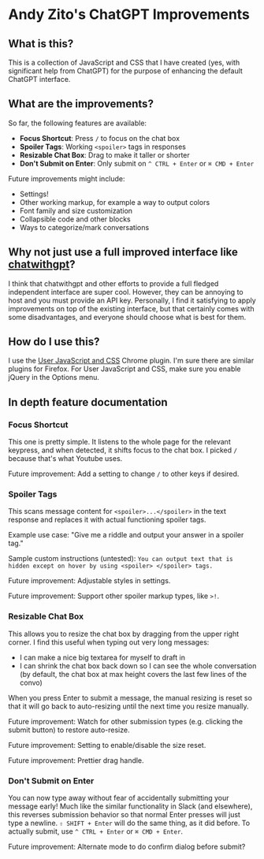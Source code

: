 # Andy Zito's ChatGPT Improvements

## What is this?

This is a collection of JavaScript and CSS that I have created (yes, with significant help from ChatGPT) for the purpose of enhancing the default ChatGPT interface.

## What are the improvements?

So far, the following features are available:

- **Focus Shortcut**: Press `/` to focus on the chat box
- **Spoiler Tags**: Working `<spoiler>` tags in responses
- **Resizable Chat Box**: Drag to make it taller or shorter
- **Don't Submit on Enter**: Only submit on `^ CTRL + Enter` or `⌘ CMD + Enter`

Future improvements might include:

- Settings!
- Other working markup, for example a way to output colors
- Font family and size customization
- Collapsible code and other blocks
- Ways to categorize/mark conversations

## Why not just use a full improved interface like [chatwithgpt](https://github.com/cogentapps/chat-with-gpt)?

I think that chatwithgpt and other efforts to provide a full fledged independent interface are super cool. However, they can be annoying to host and you must provide an API key. Personally, I find it satisfying to apply improvements on top of the existing interface, but that certainly comes with some disadvantages, and everyone should choose what is best for them.

## How do I use this?

I use the [User JavaScript and CSS](https://chrome.google.com/webstore/detail/user-javascript-and-css/nbhcbdghjpllgmfilhnhkllmkecfmpld) Chrome plugin. I'm sure there are similar plugins for Firefox. For User JavaScript and CSS, make sure you enable jQuery in the Options menu.

## In depth feature documentation

### Focus Shortcut

This one is pretty simple. It listens to the whole page for the relevant keypress, and when detected, it shifts focus to the chat box. I picked `/` because that's what Youtube uses.

Future improvement: Add a setting to change `/` to other keys if desired.

### Spoiler Tags

This scans message content for `<spoiler>...</spoiler>` in the text response and replaces it with actual functioning spoiler tags.

Example use case: "Give me a riddle and output your answer in a spoiler tag."

Sample custom instructions (untested): `You can output text that is hidden except on hover by using <spoiler> </spoiler> tags.`

Future improvement: Adjustable styles in settings.

Future improvement: Support other spoiler markup types, like `>!`.

### Resizable Chat Box

This allows you to resize the chat box by dragging from the upper right corner. I find this useful when typing out very long messages:
- I can make a nice big textarea for myself to draft in
- I can shrink the chat box back down so I can see the whole conversation (by default, the chat box at max height covers the last few lines of the convo)

When you press Enter to submit a message, the manual resizing is reset so that it will go back to auto-resizing until the next time you resize manually.

Future improvement: Watch for other submission types (e.g. clicking the submit button) to restore auto-resize.

Future improvement: Setting to enable/disable the size reset.

Future improvement: Prettier drag handle.

### Don't Submit on Enter

You can now type away without fear of accidentally submitting your message early! Much like the similar functionality in Slack (and elsewhere), this reverses submission behavior so that normal Enter presses will just type a newline. `⇧ SHIFT + Enter` will do the same thing, as it did before. To actually submit, use `^ CTRL + Enter` or `⌘ CMD + Enter`.

Future improvement: Alternate mode to do confirm dialog before submit?
